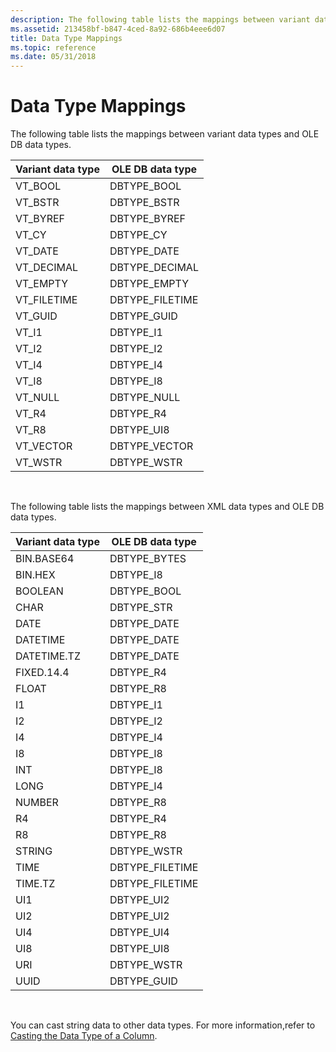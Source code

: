 ```yaml
---
description: The following table lists the mappings between variant data types and OLE DB data types.
ms.assetid: 213458bf-b847-4ced-8a92-686b4eee6d07
title: Data Type Mappings
ms.topic: reference
ms.date: 05/31/2018
---
```


# Data Type Mappings

The following table lists the mappings between variant data types and OLE DB data types.




| Variant data type | OLE DB data type |
|-------------------|------------------|
| VT\_BOOL          | DBTYPE\_BOOL     |
| VT\_BSTR          | DBTYPE\_BSTR     |
| VT\_BYREF         | DBTYPE\_BYREF    |
| VT\_CY            | DBTYPE\_CY       |
| VT\_DATE          | DBTYPE\_DATE     |
| VT\_DECIMAL       | DBTYPE\_DECIMAL  |
| VT\_EMPTY         | DBTYPE\_EMPTY    |
| VT\_FILETIME      | DBTYPE\_FILETIME |
| VT\_GUID          | DBTYPE\_GUID     |
| VT\_I1            | DBTYPE\_I1       |
| VT\_I2            | DBTYPE\_I2       |
| VT\_I4            | DBTYPE\_I4       |
| VT\_I8            | DBTYPE\_I8       |
| VT\_NULL          | DBTYPE\_NULL     |
| VT\_R4            | DBTYPE\_R4       |
| VT\_R8            | DBTYPE\_UI8      |
| VT\_VECTOR        | DBTYPE\_VECTOR   |
| VT\_WSTR          | DBTYPE\_WSTR     |



 

The following table lists the mappings between XML data types and OLE DB data types.



| Variant data type | OLE DB data type |
|-------------------|------------------|
| BIN.BASE64        | DBTYPE\_BYTES    |
| BIN.HEX           | DBTYPE\_I8       |
| BOOLEAN           | DBTYPE\_BOOL     |
| CHAR              | DBTYPE\_STR      |
| DATE              | DBTYPE\_DATE     |
| DATETIME          | DBTYPE\_DATE     |
| DATETIME.TZ       | DBTYPE\_DATE     |
| FIXED.14.4        | DBTYPE\_R4       |
| FLOAT             | DBTYPE\_R8       |
| I1                | DBTYPE\_I1       |
| I2                | DBTYPE\_I2       |
| I4                | DBTYPE\_I4       |
| I8                | DBTYPE\_I8       |
| INT               | DBTYPE\_I8       |
| LONG              | DBTYPE\_I4       |
| NUMBER            | DBTYPE\_R8       |
| R4                | DBTYPE\_R4       |
| R8                | DBTYPE\_R8       |
| STRING            | DBTYPE\_WSTR     |
| TIME              | DBTYPE\_FILETIME |
| TIME.TZ           | DBTYPE\_FILETIME |
| UI1               | DBTYPE\_UI2      |
| UI2               | DBTYPE\_UI2      |
| UI4               | DBTYPE\_UI4      |
| UI8               | DBTYPE\_UI8      |
| URI               | DBTYPE\_WSTR     |
| UUID              | DBTYPE\_GUID     |



 

You can cast string data to other data types. For more information,refer to [Casting the Data Type of a Column](-search-sql-castingdatacolumntype.md).

 

 



